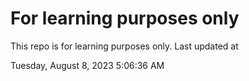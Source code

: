 # For learning purposes only
This repo is for learning purposes only.
Last updated at

Tuesday, August 8, 2023 5:06:36 AM

